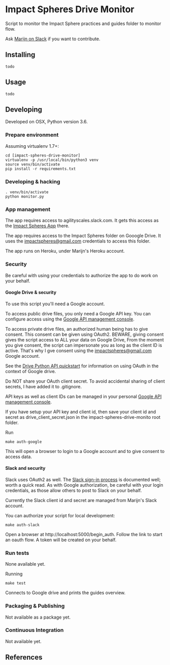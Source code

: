 # Impact Spheres Drive Monitor

Script to monitor the Impact Sphere practices and guides folder to monitor flow.

Ask [Marijn on Slack] if you want to contribute.

## Installing

```
todo
```

## Usage

```
todo
```

## Developing

Developed on OSX, Python version 3.6.

### Prepare environment

Assuming virtualenv 1.7+:

```
cd [impact-spheres-drive-monitor]
virtualenv -p /usr/local/bin/python3 venv
source venv/bin/activate
pip install -r requirements.txt
```

### Developing & hacking

```
. venv/bin/activate
python monitor.py
```


### App management

The app requires access to agilityscales.slack.com.
It gets this access as the [Impact Spheres App] there.

The app requires access to the Impact Spheres folder on Gooogle Drive.
It uses the impactspheres@gmail.com credentials to access this folder.

The app runs on Heroku, under Marijn's Heroku account.

### Security

Be careful with using your credentials to authorize the app to do work on your behalf.

#### Google Drive & security

To use this script you'll need a Google account.

To access public drive files, you only need a Google API key. 
You can configure access using the [Google API management console].

To access private drive files, an authorized human being has to give consent.
This consent can be given using OAuth2. 
BEWARE, giving consent gives the script access to ALL your data on Google Drive,
From the moment you give consent, the script can impersonate you
as long as the client ID is active.
That's why I gve consent using the impactspheres@gmail.com Google account.

See the [Drive Python API quickstart] for information on using OAuth
in the context of Google drive.

Do NOT share your OAuth client secret. 
To avoid accidental sharing of client secrets, I have added it to .gitignore.

API keys as well as client IDs can be managed in your personal
[Google API management console].

If you have setup your API key and client id, then save your client id and secret as
drive_client_secret.json in the impact-spheres-drive-monito root folder.

Run 

```
make auth-google
```

This will open a browser to login to a Google account and to give consent to access data.

#### Slack and security

Slack uses OAuth2 as well. 
The [Slack sign-in process] is documented well; worth a quick read.
As with Google authorization, be careful with your login credentials,
as those allow others to post to Slack on your behalf.

Currently the Slack client id and secret are managed from Marijn's Slack account.

You can authorize your script for local development:

```
make auth-slack
```

Open a browser at http://localhost:5000/begin_auth.
Follow the link to start an oauth flow.
A token will be created on your behalf.


### Run tests

None available yet.

Running

```
make test
```

Connects to Google drive and prints the guides overview.

### Packaging & Publishing

Not available as a package yet.

### Continuous Integration

Not available yet.

## References

 [Drive Python API quickstart]: https://developers.google.com/drive/v3/web/quickstart/python
 [Python Drive API]: https://developers.google.com/resources/api-libraries/documentation/drive/v3/python/latest/
 [Google API management console]: https://console.developers.google.com/apis/credentials?project=ageless-aquifer-176113
 [Slack Python API]: http://slackapi.github.io/python-slackclient/basic_usage.html#sending-a-message
 [Slack sign-in process]: https://api.slack.com/docs/sign-in-with-slack
 [Impact Spheres App]: https://agilityscales.slack.com/apps/A7RHUFQ90-impact-spheres-app
 [Marijn on Slack]: https://agilityscales.slack.com/messages/C3N27KRT9/team/U5S1Q0YQ5/

